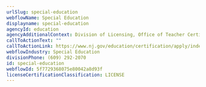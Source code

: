 ```yaml
---
urlSlug: special-education
webflowName: Special Education
displayname: special-education
agencyId: education
agencyAdditionalContext: Division of Licensing, Office of Teacher Certification and Academic Credentials
callToActionText: ""
callToActionLink: https://www.nj.gov/education/certification/apply/index.shtml
webflowIndustry: Special Education
divisionPhone: (609) 292-2070
id: special-education
webflowId: 5f7729368075e80042a8d93f
licenseCertificationClassification: LICENSE
---
```

